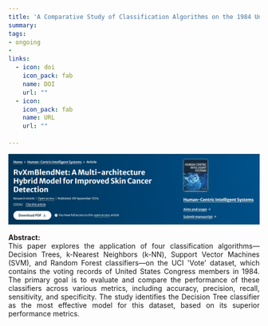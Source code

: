```yaml
---
title: 'A Comparative Study of Classification Algorithms on the 1984 United States Congressional Voting Records Dataset.'
summary:
tags:
- ongoing
- 
links:
  - icon: doi
    icon_pack: fab
    name: DOI
    url: ""
  - icon:
    icon_pack: fab
    name: URL
    url: ""

---
```


<p align="center">
<img src="https://github.com/thlavlu/Publications/blob/main/test.jpg"/>
</p>
<strong>Abstract: </strong>
<div style="text-align: justify">This paper explores the application of four classification algorithms—Decision Trees, k-Nearest Neighbors (k-NN), Support Vector Machines (SVM), and Random Forest classifiers—on the UCI 'Vote' dataset, which contains the voting records of United States Congress members in 1984. The primary goal is to evaluate and compare the performance of these classifiers across various metrics, including accuracy, precision, recall, sensitivity, and specificity. The study identifies the Decision Tree classifier as the most effective model for this dataset, based on its superior performance metrics.</div>